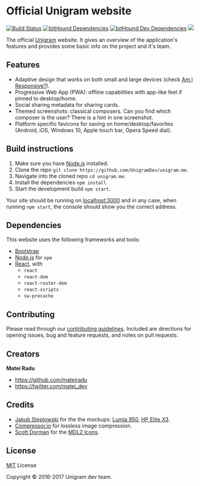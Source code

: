 # Official Unigram website
[![Build Status](https://travis-ci.org/UnigramDev/unigram.me.svg?branch=v2)](https://travis-ci.org/UnigramDev/unigram.me) [![bitHound Dependencies](https://www.bithound.io/github/UnigramDev/unigram.me/badges/dependencies.svg)](https://www.bithound.io/github/UnigramDev/unigram.me/master/dependencies/npm) [![bitHound Dev Dependencies](https://www.bithound.io/github/UnigramDev/unigram.me/badges/devDependencies.svg)](https://www.bithound.io/github/UnigramDev/unigram.me/master/dependencies/npm) [![](https://img.shields.io/badge/Bootstrap-v4.0.0--alpha.6-yellow.svg?colorB=563d7c)](https://v4-alpha.getbootstrap.com/)

The official [Unigram](https://github.com/UnigramDev/Unigram) website. It gives an overview of the application's features and provides some basic info on the project and it's team.

## Features
- Adaptive design that works on both small and large devices (check [Am I Responsive?](http://ami.responsivedesign.is/?url=http://unigram.me)).
- Progressive Web App (PWA): offline capabilities with app-like feel if pinned to desktop/home.
- Social sharing metadata for sharing cards.
- Themed screenshots: classical composers. Can you find which composer is the user? There is a hint in one screenshot.
- Platform specific favicons for saving on home/desktop/favorites (Android, iOS, Windows 10, Apple touch bar, Opera Speed dial).

## Build instructions
1. Make sure you have [Node.js](https://nodejs.org/en/) installed.
2. Clone the repo `git clone https://github.com/UnigramDev/unigram.me`.
3. Navigate into the cloned repo `cd unigram.me`.
4. Install the dependencies `npm install`.
5. Start the development build `npm start`.

Your site should be running on [localhost:3000](http://localhost:3000) and in any case, when running `npm start`, the console should show you the correct address.

## Dependencies
This website uses the following frameworks and tools:

* [Bootstrap](https://v4-alpha.getbootstrap.com/)
* [Node.js](https://nodejs.org/en/) for `npm`
* [React](https://facebook.github.io/react/), with
  * `react`
  * `react-dom`
  * `react-router-dom`
  * `react-scripts`
  * `sw-precache`

## Contributing
Please read through our [contributing guidelines](https://github.com/UnigramDev/unigram.me/blob/v2/CONTRIBUTING.md). Included are directions for opening issues, bug and feature requests, and notes on pull requests.

## Creators
**Matei Radu**

- <https://github.com/mateiradu>
- <https://twitter.com/matei_dev>

## Credits
- [Jakub Steplowski](https://www.behance.net/jakubsteplowski) for the the mockups: [Lumia 950](https://www.behance.net/gallery/34545883/Microsoft-Lumia-950-Flat-Mockup-PSD-(v10)), [HP Elite X3](https://www.behance.net/gallery/38726153/HP-Elite-x3-Mockup-PSD).
- [Compressor.io](https://compressor.io/) for lossless image compression.
- [Scott Dorman](https://github.com/scottdorman) for the [MDL2 Icons](https://github.com/scottdorman/mdl2-icons).

## License
[MIT](https://github.com/UnigramDev/unigram.me/blob/master/LICENSE) License

Copyright © 2016-2017 Unigram dev team.